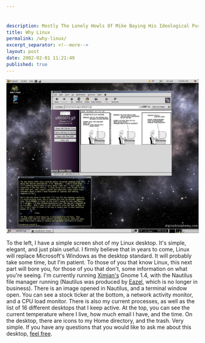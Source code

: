 ```yaml
---


description: Mostly The Lonely Howls Of Mike Baying His Ideological Purity At The Moon
title: Why Linux
permalink: /why-linux/
excerpt_separator: <!--more-->
layout: post
date: 2002-02-01 11:21:49
published: true
---
```


![](/assets/images/LqFYqn1.jpg)

To the left, I have a simple screen shot of my Linux desktop. It's simple, elegant, and just plain useful. I firmly believe that in years to come, Linux will replace Microsoft's Windows as the desktop standard. It will probably take some time, but I'm patient. To those of you that know Linux, this next part will bore you, for those of you that don't, some information on what you're seeing. I'm currently running [Ximian's](https://web.archive.org/web/20010711141006/http://www.ximian.com:80/) Gnome 1.4, with the Nautilus file manager running (Nautilus was produced by [Eazel](https://web.archive.org/web/20001019093357/http://www.eazel.com:80/), which is no longer in business). There is an image opened in Nautilus, and a terminal window open. You can see a stock ticker at the bottom, a network activity monitor, and a CPU load monitor. There is also my current processes, as well as the list of 16 different desktops that I keep active. At the top, you can see the current temperature where I live, how much email I have, and the time. On the desktop, there are icons to my Home directory, and the trash. Very simple. If you have any questions that you would like to ask me about this desktop, [feel free](mailto:mike@fosstodon.org).
